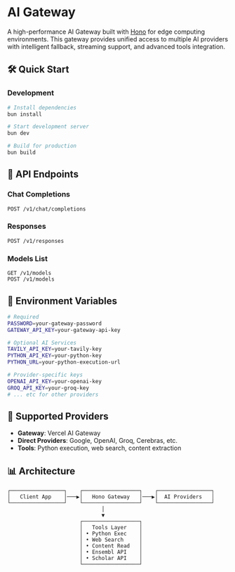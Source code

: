 # AI Gateway

A high-performance AI Gateway built with [Hono](https://hono.dev/) for edge computing environments. This gateway provides unified access to multiple AI providers with intelligent fallback, streaming support, and advanced tools integration.

## 🛠 Quick Start

### Development
```bash
# Install dependencies
bun install

# Start development server
bun dev

# Build for production
bun build
```

## 📡 API Endpoints

### Chat Completions
```
POST /v1/chat/completions
```

### Responses
```
POST /v1/responses
```

### Models List
```
GET /v1/models
POST /v1/models
```

## 🔧 Environment Variables

```bash
# Required
PASSWORD=your-gateway-password
GATEWAY_API_KEY=your-gateway-api-key

# Optional AI Services
TAVILY_API_KEY=your-tavily-key
PYTHON_API_KEY=your-python-key
PYTHON_URL=your-python-execution-url

# Provider-specific keys
OPENAI_API_KEY=your-openai-key
GROQ_API_KEY=your-groq-key
# ... etc for other providers
```

## 🔌 Supported Providers

- **Gateway**: Vercel AI Gateway
- **Direct Providers**: Google, OpenAI, Groq, Cerebras, etc.
- **Tools**: Python execution, web search, content extraction

## 📊 Architecture

```
┌─────────────────┐    ┌──────────────────┐    ┌─────────────────┐
│   Client App    │───▶│   Hono Gateway   │───▶│  AI Providers   │
└─────────────────┘    └──────────────────┘    └─────────────────┘
                              │
                              ▼
                       ┌──────────────────┐
                       │   Tools Layer    │
                       │ • Python Exec    │
                       │ • Web Search     │
                       │ • Content Read   │
                       │ • Ensembl API    │
                       │ • Scholar API    │
                       └──────────────────┘
```
